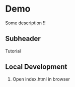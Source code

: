 # Demo

Some description !! 

## Subheader 

Tutorial 

## Local Development 

1. Open index.html in browser 